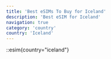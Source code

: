 ```yaml
---
title: 'Best eSIMs To Buy for Iceland'
description: 'Best eSIM for Iceland'
navigation: true
category: 'country'
country: 'Iceland'
---
```


::esim{country="iceland"}
